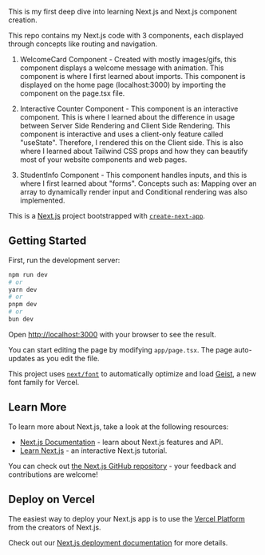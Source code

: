 This is my first deep dive into learning Next.js and Next.js component creation.

This repo contains my Next.js code with 3 components, each displayed through concepts like routing and navigation.

1. WelcomeCard Component - Created with mostly images/gifs, this component displays a welcome message with animation. This component is where I first learned about imports.
This component is displayed on the home page (localhost:3000) by importing the component on the page.tsx file.

2. Interactive Counter Component - This component is an interactive component. This is where I learned about the difference in usage between Server Side Rendering and
Client Side Rendering. This component is interactive and uses a client-only feature called "useState". Therefore, I rendered this on the Client side. This is also where I learned
about Tailwind CSS props and how they can beautify most of your website components and web pages.

3. StudentInfo Component - This component handles inputs, and this is where I first learned about "forms". Concepts such as: Mapping over an array to dynamically render input and 
Conditional rendering was also implemented.




This is a [Next.js](https://nextjs.org) project bootstrapped with [`create-next-app`](https://nextjs.org/docs/app/api-reference/cli/create-next-app).

## Getting Started

First, run the development server:

```bash
npm run dev
# or
yarn dev
# or
pnpm dev
# or
bun dev
```

Open [http://localhost:3000](http://localhost:3000) with your browser to see the result.

You can start editing the page by modifying `app/page.tsx`. The page auto-updates as you edit the file.

This project uses [`next/font`](https://nextjs.org/docs/app/building-your-application/optimizing/fonts) to automatically optimize and load [Geist](https://vercel.com/font), a new font family for Vercel.

## Learn More

To learn more about Next.js, take a look at the following resources:

- [Next.js Documentation](https://nextjs.org/docs) - learn about Next.js features and API.
- [Learn Next.js](https://nextjs.org/learn) - an interactive Next.js tutorial.

You can check out [the Next.js GitHub repository](https://github.com/vercel/next.js) - your feedback and contributions are welcome!

## Deploy on Vercel

The easiest way to deploy your Next.js app is to use the [Vercel Platform](https://vercel.com/new?utm_medium=default-template&filter=next.js&utm_source=create-next-app&utm_campaign=create-next-app-readme) from the creators of Next.js.

Check out our [Next.js deployment documentation](https://nextjs.org/docs/app/building-your-application/deploying) for more details.
